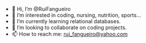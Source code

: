 - 👋 Hi, I’m @RuiFangueiro
- 👀 I’m interested in coding, nursing, nutrition, sports... 
- 🌱 I’m currently learning relational databases.
- 💞️ I’m looking to collaborate on coding projects.
- 📫 How to reach me: rui_fangueiro@yahoo.com 
<!---
RuiFangueiro/RuiFangueiro is a ✨ special ✨ repository because its `README.md` (this file) appears on your GitHub profile.
You can click the Preview link to take a look at your changes.
--->
